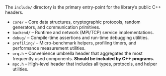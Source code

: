 The `include/` directory is the primary entry-point for the library’s public C++ headers.

- `core/` – Core data structures, cryptographic protocols, random generators, and communication primitives.
- `backend/` – Runtime and network (MPI/TCP) service implementations.
- `debug/` – Compile-time assertions and run-time debugging utilities.
- `profiling/` – Micro-benchmark helpers, profiling timers, and performance measurement utilities.
- `orq.h` – Convenience umbrella header that aggregates the most frequently used components. **Should be included by C++ programs.**
- `mpc.h` – High-level header that includes all types, protocols, and helper utilities. 
